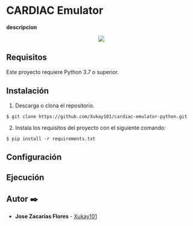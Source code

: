 # CARDIAC Emulator

**descripcion**

<p align="center"><img src='https://raw.githubusercontent.com/Xukay101/cardiac-emulator-python/master/demo.gif' /></p>

## Requisitos

Este proyecto requiere Python 3.7 o superior.

## Instalación

1. Descarga o clona el repositorio.
```
$ git clone https://github.com/Xukay101/cardiac-emulator-python.git
```

2. Instala los requisitos del proyecto con el siguiente comando:
```
$ pip install -r requirements.txt
```

## Configuración

## Ejecución

## Autor ✒️

* **Jose Zacarías Flores**  - [Xukay101](https://github.com/Xukay101)
